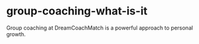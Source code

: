 # group-coaching-what-is-it
Group coaching at DreamCoachMatch is a powerful approach to personal growth.
